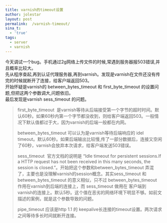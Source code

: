 ```yaml
---
title: varnish的timeout设置
author: jolestar
layout: post
permalink:  /varnish-timeout/
sina_t:
  - 'true'
tags:
  - server
  - varnish
---
```



今天调试一个bug。手机通过2g网络上传文件的时候,常遇到服务器报503错误,并且概率比较大。  
先从程序查起,再到认证代理服务器,再到varnish。发现是varnish在文件还没有传完的时候就断开了连接，给客户端返回503。  
开始怀疑是varnish的 between\_bytes\_timeout 和 first\_byte\_timeout 的设置问题,但把这两个参数调大,问题依旧。  
最后发现是varnish sess_timeout 的问题。

<!--more-->

> first\_byte\_timeout  是varnish等待从后端接受第一个字节的超时时间。默认60秒。如果60秒内第一个字节都没收到，则给客户端返回503。一般情况下默认值都过于大，因为varnish的后端一般都在内网。
> 
> between\_bytes\_timeout 可以认为是varnish等待后端响应的 idel timeout。默认60秒。如果后端输出比较慢,传了一部分数据后，连接又空闲了60秒，varnish会放弃本次请求，给客户端发送503错误。
> 
> sess\_timeout  官方文档的说明是 “Idle timeout for persistent sessions.If a HTTP request has not been received in this many seconds, the session is closed.”。开始把这个参数和between\_bytes\_timeout 弄混了，主要也是没理解varnish的session概念。其实sess\_timeout 和between\_bytes\_timeout 的意义相似，只不过 between\_bytes\_timeout 作用在varnish到后端的连接上，而 sess_timeout 做用在 客户端到 varnish的连接上。默认5秒。这个值在恶劣的网络环境下明显不够。如前文描述的案例，就是这个参数导致的问题。
> 
> pipe_timeout 应该是http 1.1 的 keepalive长连接的timeout设置。两次请求之间等待多长时间就断开连接。
